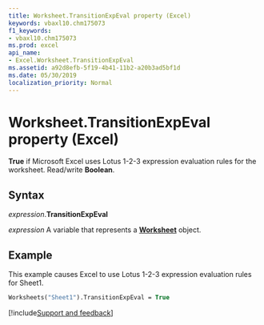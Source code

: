 ```yaml
---
title: Worksheet.TransitionExpEval property (Excel)
keywords: vbaxl10.chm175073
f1_keywords:
- vbaxl10.chm175073
ms.prod: excel
api_name:
- Excel.Worksheet.TransitionExpEval
ms.assetid: a92d8efb-5f19-4b41-11b2-a20b3ad5bf1d
ms.date: 05/30/2019
localization_priority: Normal
---
```



# Worksheet.TransitionExpEval property (Excel)

**True** if Microsoft Excel uses Lotus 1-2-3 expression evaluation rules for the worksheet. Read/write **Boolean**.


## Syntax

_expression_.**TransitionExpEval**

_expression_ A variable that represents a **[Worksheet](Excel.Worksheet.md)** object.


## Example

This example causes Excel to use Lotus 1-2-3 expression evaluation rules for Sheet1.

```vb
Worksheets("Sheet1").TransitionExpEval = True
```



[!include[Support and feedback](~/includes/feedback-boilerplate.md)]